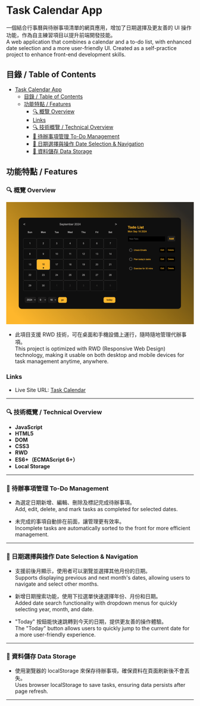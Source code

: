 # Task Calendar App

一個結合行事曆與待辦事項清單的網頁應用，增加了日期選擇及更友善的 UI 操作功能，作為自主練習項目以提升前端開發技能。  
A web application that combines a calendar and a to-do list, with enhanced date selection and a more user-friendly UI. Created as a self-practice project to enhance front-end development skills.

## 目錄 / Table of Contents

- [Task Calendar App](#task-calendar-app)
  - [目錄 / Table of Contents](#目錄--table-of-contents)
  - [功能特點 / Features](#功能特點--features)
    - [🔍 概覽 Overview](#-概覽-overview)
    - [Links](#links)
    - [🔍 技術概覽 / Technical Overview](#-技術概覽--technical-overview)
    - [📝 待辦事項管理 To-Do Management](#-待辦事項管理-to-do-management)
    - [📅 日期選擇與操作 Date Selection \& Navigation](#-日期選擇與操作-date-selection--navigation)
    - [📁 資料儲存 Data Storage](#-資料儲存-data-storage)

## 功能特點 / Features

### 🔍 概覽 Overview

![Screenshot-desktop](./images/Screenshot-desktop.png)

- 此項目支援 RWD 技術，可在桌面和手機設備上運行，隨時隨地管理代辦事項。  
   This project is optimized with RWD (Responsive Web Design) technology, making it usable on both desktop and mobile devices for task management anytime, anywhere.

### Links

- Live Site URL: [Task Calendar](https://kaiens-lab.github.io/Task-Calendar/)

---

### 🔍 技術概覽 / Technical Overview

- **JavaScript**
- **HTML5**
- **DOM**
- **CSS3**
- **RWD**
- **ES6+（ECMAScript 6+）**
- **Local Storage**

---

### 📝 待辦事項管理 To-Do Management

- 為選定日期新增、編輯、刪除及標記完成待辦事項。  
   Add, edit, delete, and mark tasks as completed for selected dates.

- 未完成的事項自動排在前面，讓管理更有效率。  
   Incomplete tasks are automatically sorted to the front for more efficient management.

---

### 📅 日期選擇與操作 Date Selection & Navigation

- 支援前後月顯示，使用者可以瀏覽並選擇其他月份的日期。  
   Supports displaying previous and next month's dates, allowing users to navigate and select other months.

- 新增日期搜索功能，使用下拉選單快速選擇年份、月份和日期。  
   Added date search functionality with dropdown menus for quickly selecting year, month, and date.

- "Today" 按鈕能快速跳轉到今天的日期，提供更友善的操作體驗。  
   The "Today" button allows users to quickly jump to the current date for a more user-friendly experience.

---

### 📁 資料儲存 Data Storage

- 使用瀏覽器的 localStorage 來保存待辦事項，確保資料在頁面刷新後不會丟失。  
   Uses browser localStorage to save tasks, ensuring data persists after page refresh.

---
